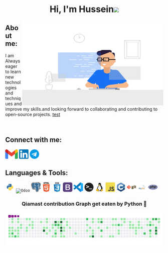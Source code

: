 <!-- Greeting -->
<div align="center">
   <h1>Hi, I'm Hussein<img src="https://media.giphy.com/media/hvRJCLFzcasrR4ia7z/giphy.gif" width="25px"></h1>
</div>

<img align="right" height="270px" width="450px" alt="GIF" src="assets/code.gif" />


<!-- About -->
<div align="left">
   <h2>About me:</h2>
   <p>I am Always eager to learn new technologies and techniques and improve my skills.and looking forward to collaborating and contributing to open-source projects.
   <a href="https://husseincopol.github.io/" target="#">test</a>
   </b></p>
</div>

<br>

<!-- Social Platforms -->
<div>
   <h2>Connect with me:</h2>
   <code><a href="mailto:husseincopol@gmail.com" target="#"><img height="30" src="assets/gmail.png"></a></code>
   <code><a href="https://www.linkedin.com/in/husseinhajian" target="#"><img height="30" src="assets/linkedin.svg"></a></code>
   <code><a href="https://t.me/husseincopol" target="#"><img height="30" src="assets/telegram.svg"></a></code>

</div>

<!-- Languages & Tools -->
<div>
   <h2>Languages & Tools:</h2>
   <code><img height="30" src="https://raw.githubusercontent.com/github/explore/80688e429a7d4ef2fca1e82350fe8e3517d3494d/topics/python/python.png" alt="Python"></code>
   <code><img height="30" src="assets/odoo.png" alt="Odoo"></code>
   <code><img height="30" src="https://raw.githubusercontent.com/github/explore/80688e429a7d4ef2fca1e82350fe8e3517d3494d/topics/postgresql/postgresql.png" alt="PostgreSQL"></code>
   <code><img height="30" src="https://raw.githubusercontent.com/github/explore/80688e429a7d4ef2fca1e82350fe8e3517d3494d/topics/html/html.png" alt="HTML"></code>
   <code><img height="30" src="https://raw.githubusercontent.com/github/explore/80688e429a7d4ef2fca1e82350fe8e3517d3494d/topics/css/css.png" alt="CSS"></code>
   <code><img height="30" src="https://raw.githubusercontent.com/github/explore/80688e429a7d4ef2fca1e82350fe8e3517d3494d/topics/bootstrap/bootstrap.png" alt="Bootstrap"></code>
   <code><img height="30" src="https://raw.githubusercontent.com/github/explore/80688e429a7d4ef2fca1e82350fe8e3517d3494d/topics/visual-studio-code/visual-studio-code.png" alt="Visual Studio Code"></code>
   <code><img height="30" src="https://raw.githubusercontent.com/github/explore/80688e429a7d4ef2fca1e82350fe8e3517d3494d/topics/terminal/terminal.png" alt="Terminal"></code>
   <code><img height="30" src="https://raw.githubusercontent.com/github/explore/80688e429a7d4ef2fca1e82350fe8e3517d3494d/topics/linux/linux.png" alt="Linux"></code>
   <code><img height="30" src="https://raw.githubusercontent.com/github/explore/80688e429a7d4ef2fca1e82350fe8e3517d3494d/topics/javascript/javascript.png" alt="Javascript"></code>
   <code><img height="30" src="https://raw.githubusercontent.com/github/explore/80688e429a7d4ef2fca1e82350fe8e3517d3494d/topics/cpp/cpp.png" alt="C++"></code>
   <code><img height="30" src="https://raw.githubusercontent.com/github/explore/80688e429a7d4ef2fca1e82350fe8e3517d3494d/topics/git/git.png" alt="Git"></code>
   <code><img height="30" src="https://raw.githubusercontent.com/github/explore/80688e429a7d4ef2fca1e82350fe8e3517d3494d/topics/mysql/mysql.png" alt="MySQL"></code>
   <code><img height="30" src="https://raw.githubusercontent.com/github/explore/80688e429a7d4ef2fca1e82350fe8e3517d3494d/topics/php/php.png" alt="Php"></code>
</div>

<!-- Contribution Graph -->
<div align="center">
  <h3>Qiamast contribution Graph get eaten by Python 🐍</h3>
  <img src="assets/grid_snake.gif" />
</div>
<!-- Contribution Graph -->

